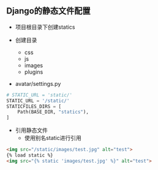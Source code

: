 ## **Django的静态文件配置**

- 项目根目录下创建statics
- 创建目录
  - css
  - js
  - images
  - plugins

- avatar/settings.py

```python
# STATIC_URL = 'static/'
STATIC_URL = '/static/'
STATICFILES_DIRS = [ 
    Path(BASE_DIR, "statics"), 
]
```

- 引用静态文件
  - 使用别名static进行引用

```html
<img src="/static/images/test.jpg" alt="test">
{% load static %}
<img src="{% static 'images/test.jpg' %}" alt="test">
```
